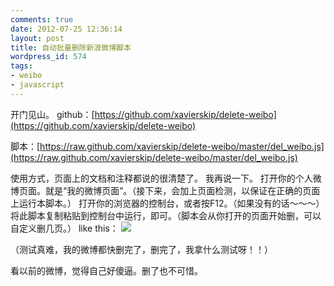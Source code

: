 ```yaml
---
comments: true
date: 2012-07-25 12:36:14
layout: post
title: 自动批量删除新浪微博脚本
wordpress_id: 574
tags:
- weibo
- javascript
---
```


开门见山。
github：[https://github.com/xavierskip/delete-weibo](https://github.com/xavierskip/delete-weibo)

脚本：[https://raw.github.com/xavierskip/delete-weibo/master/del_weibo.js](https://raw.github.com/xavierskip/delete-weibo/master/del_weibo.js)



使用方式，页面上的文档和注释都说的很清楚了。
我再说一下。
打开你的个人微博页面。就是“我的微博页面”。（接下来，会加上页面检测，以保证在正确的页面上运行本脚本。）
打开你的浏览器的控制台，或者按F12。（如果没有的话～～～）
将此脚本复制粘贴到控制台中运行，即可。（脚本会从你打开的页面开始删，可以自定义删几页。）
like this：
![](http://ww1.sinaimg.cn/large/80733bd4gw1dv9d87o5dhj.jpg)

（测试真难，我的微博都快删完了，删完了，我拿什么测试呀！！）

看以前的微博，觉得自己好傻逼。删了也不可惜。

